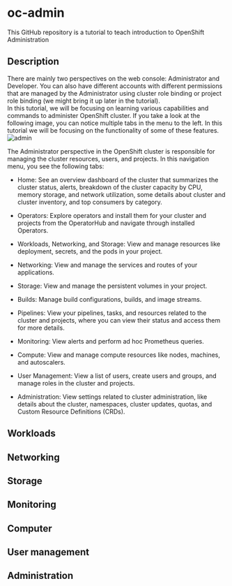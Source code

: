 # oc-admin
This GitHub repository is a tutorial to teach introduction to OpenShift Administration
## Description
There are mainly two perspectives on the web console: Administrator and Developer. You can also have different accounts with different permissions that are managed by the Administrator using cluster role binding or project role binding (we might bring it up later in the tutorial). <br>
In this tutorial, we will be focusing on learning various capabilities and commands to administer OpenShift cluster. If you take a look at the following image, you can notice multiple tabs in the menu to the left. In this tutorial we will be focusing on the functionality of some of these features.
![admin](https://user-images.githubusercontent.com/36239840/95733956-eb292480-0c93-11eb-85ef-0c1f1bbb83fa.JPG)

The Administrator perspective in the OpenShift cluster is responsible for managing the cluster resources, users, and projects. In this navigation menu, you see the following tabs:

- Home: See an overview dashboard of the cluster that summarizes the cluster status, alerts, breakdown of the cluster capacity by CPU, memory storage, and network utilization, some details about cluster and cluster inventory, and top consumers by category.

- Operators: Explore operators and install them for your cluster and projects from the OperatorHub and navigate through installed Operators.
- Workloads, Networking, and Storage: View and manage resources like deployment, secrets, and the pods in your project.
- Networking: View and manage the services and routes of your applications.
- Storage: View and manage the persistent volumes in your project.
- Builds: Manage build configurations, builds, and image streams.
- Pipelines: View your pipelines, tasks, and resources related to the cluster and projects, where you can view their status and access them for more details.
- Monitoring: View alerts and perform ad hoc Prometheus queries.
- Compute: View and manage compute resources like nodes, machines, and autoscalers.
- User Management: View a list of users, create users and groups, and manage roles in the cluster and projects.
- Administration: View settings related to cluster administration, like details about the cluster, namespaces, cluster updates, quotas, and Custom Resource Definitions (CRDs).


## Workloads
## Networking
## Storage
## Monitoring
## Computer
## User management
## Administration
